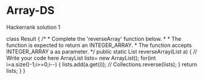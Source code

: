 # Array-DS
Hackerrank solution 1

class Result {
    /*
     * Complete the 'reverseArray' function below.
     *
     * The function is expected to return an INTEGER_ARRAY.
     * The function accepts INTEGER_ARRAY a as parameter.
     */
    public static List<Integer> reverseArray(List<Integer> a) {
    // Write your code here
    ArrayList<Integer> lists= new ArrayList<Integer>();
    for(int i=a.size()-1;i>=0;i--)
    {
        lists.add(a.get(i));
       // Collections.reverse(lists);
    }
    return lists;
    }
}
